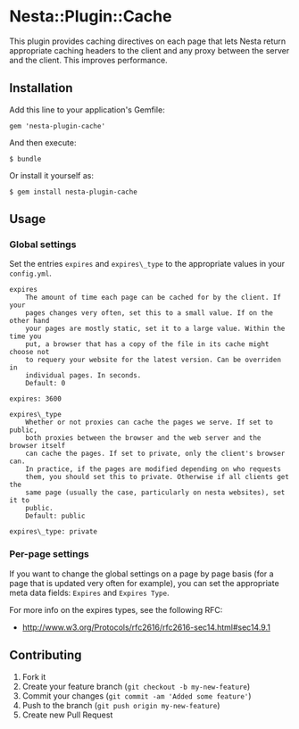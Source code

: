 # Nesta::Plugin::Cache

This plugin provides caching directives on each page that lets Nesta return
appropriate caching headers to the client and any proxy between the server and
the client. This improves performance.

## Installation

Add this line to your application's Gemfile:

    gem 'nesta-plugin-cache'

And then execute:

    $ bundle

Or install it yourself as:

    $ gem install nesta-plugin-cache

## Usage

### Global settings

Set the entries `expires` and `expires\_type` to the appropriate values in your
`config.yml`.

	expires
	    The amount of time each page can be cached for by the client. If your
	    pages changes very often, set this to a small value. If on the other hand
	    your pages are mostly static, set it to a large value. Within the time you
	    put, a browser that has a copy of the file in its cache might choose not
	    to requery your website for the latest version. Can be overriden in
	    individual pages. In seconds.
	    Default: 0

	expires: 3600

	expires\_type
	    Whether or not proxies can cache the pages we serve. If set to public,
	    both proxies between the browser and the web server and the browser itself
	    can cache the pages. If set to private, only the client's browser can.
	    In practice, if the pages are modified depending on who requests
	    them, you should set this to private. Otherwise if all clients get the
	    same page (usually the case, particularly on nesta websites), set it to
	    public.
	    Default: public

	expires\_type: private

### Per-page settings

If you want to change the global settings on a page by page basis (for a page
that is updated very often for example), you can set the appropriate meta data
fields: `Expires` and `Expires Type`.

For more info on the expires types, see the following RFC:

* http://www.w3.org/Protocols/rfc2616/rfc2616-sec14.html#sec14.9.1

## Contributing

1. Fork it
2. Create your feature branch (`git checkout -b my-new-feature`)
3. Commit your changes (`git commit -am 'Added some feature'`)
4. Push to the branch (`git push origin my-new-feature`)
5. Create new Pull Request
